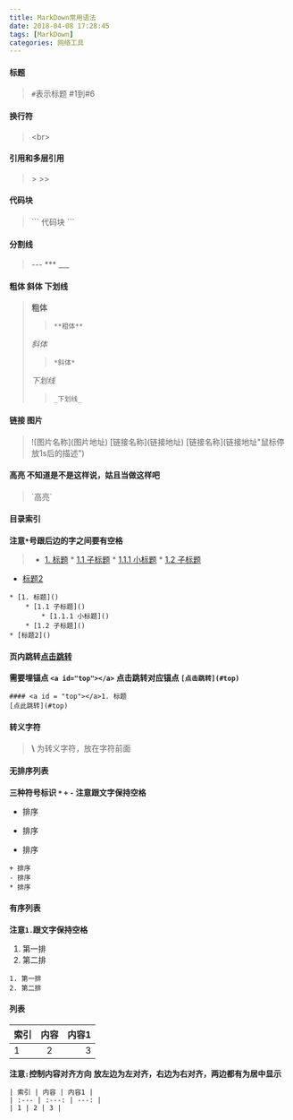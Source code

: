 ```yaml
---
title: MarkDown常用语法
date: 2018-04-08 17:28:45
tags: [MarkDown]
categories: 网络工具
---
```


#### <a id = "top"></a> 标题
>`#`表示标题 \#1到\#6

####  换行符
>\<br>

####  引用和多层引用
>\>
>\>>

<!--more-->
####  代码块
>\`\`\` 代码块 \`\`\`

####  分割线
>\-\-\- 
>\*\*\*
>\_\_\_

#### 粗体 斜体 下划线
> **粗体**
> > `**粗体**`
> 
> *斜体*   
> > `*斜体*`
> 
> _下划线_ 
> >    `_下划线_`

####  链接 图片
> \!\[图片名称](图片地址)
> \[链接名称](链接地址)
> \[链接名称](链接地址"鼠标停放1s后的描述")

####  高亮 不知道是不是这样说，姑且当做这样吧
> \`高亮`

####  目录索引
**注意` * `号跟后边的字之间要有空格**

>* [1. 标题]()
    * [1.1 子标题]()
        * [1.1.1 小标题]()
    * [1.2 子标题]()
* [标题2]()

```
* [1. 标题]()
    * [1.1 子标题]()
        * [1.1.1 小标题]()
    * [1.2 子标题]()
* [标题2]()
```
 
####  页内跳转[点击跳转](#top)
**需要埋锚点 `<a id="top"></a>`**
**点击跳转对应锚点 `[点击跳转](#top)`**

```
#### <a id = "top"></a>1. 标题
[点此跳转](#top)
```

####  转义字符
> **\\** 为转义字符，放在字符前面

####  无排序列表
**三种符号标识 `*` `+` `-`  注意跟文字保持空格**

+ 排序
- 排序
* 排序
  
```
+ 排序
- 排序
* 排序
```
####  有序列表
**注意`1.`跟文字保持空格**

1. 第一排
2. 第二排
  
```
1. 第一排
2. 第二排
```
 
####  列表

| 索引 | 内容 | 内容1 |
| :--- | :---: | ---: |
| 1 | 2 | 3 |

**注意`:`控制内容对齐方向**
**放左边为左对齐，右边为右对齐，两边都有为居中显示**

```
| 索引 | 内容 | 内容1 |
| :--- | :---: | ---: |
| 1 | 2 | 3 |

```




